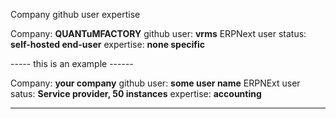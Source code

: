 

 Company                      github user                 expertise

Company: **QUANTuMFACTORY**
github user: **vrms**
ERPNext user status: **self-hosted end-user**
expertise: **none specific**  

----- this is an example ------

Company: **your company**
github user: **some user name**
ERPNExt user satus: **Service provider, 50 instances**
expertise: **accounting**

-------------------------------------


